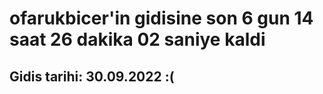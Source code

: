 # ofarukbicer'in gidisine son 6 gun 14 saat 26 dakika 02 saniye kaldi

## Gidis tarihi: 30.09.2022 :(